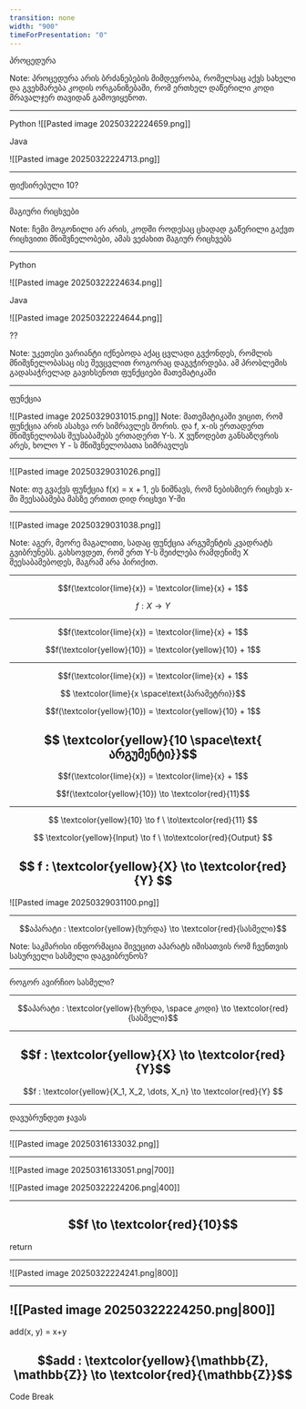 ```yaml
---
transition: none
width: "900"
timeForPresentation: "0"
---
```

პროცედურა

Note:
პროცედურა არის ბრძანებების მიმდევრობა, რომელსაც აქვს სახელი და გვეხმარება კოდის ორგანიზებაში, რომ ერთხელ დაწერილი კოდი მრავალჯერ თავიდან გამოვიყენოთ.

---

Python
![[Pasted image 20250322224659.png]]

Java

![[Pasted image 20250322224713.png]]

---
ფიქსირებული 10?

---
მაგიური რიცხვები

Note:
ჩემი მოგონილი არ არის, კოდში როდესაც ცხადად გაწერილი გაქვთ რიცხვითი მნიშვნელობები, ამას ვეძახით მაგიურ რიცხვებს

---

Python

![[Pasted image 20250322224634.png]]

Java

![[Pasted image 20250322224644.png]]

??

Note: უკეთესი ვარიანტი იქნებოდა აქაც ცვლადი გვქონდეს, რომლის მნიშვნელობასაც ისე შევცვლით როგორაც დაგვჭირდება. ამ პრობლემის გადასაჭრელად გავიხსენოთ ფუნქციები მათემატიკაში

---
ფუნქცია

![[Pasted image 20250329031015.png]]
Note: მათემატიკაში ვიცით, რომ ფუნქცია არის ასახვა ორ სიმრავლეს შორის. და f, x-ის ერთადერთ მნიშვნელობას შეუსაბამებს ერთადერთ Y-ს.  X ვუწოდებთ განსაზღვრის არეს, ხოლო Y - ს მნიშვნელობათა სიმრავლეს

---

![[Pasted image 20250329031026.png]]

Note: თუ გვაქვს ფუნქცია f(x) = x + 1, ეს ნიშნავს, რომ ნებისმიერ რიცხვს x-ში შეესაბამება მასზე ერთით დიდ რიცხვი Y-ში

---
![[Pasted image 20250329031038.png]]

Note: აგერ, მეორე მაგალითი, სადაც ფუნქცია არგუმენტის კვადრატს გვიბრუნებს. გახსოვდეთ, რომ ერთ Y-ს შეიძლება რამდენიმე X შეესაბამებოდეს, მაგრამ არა პირიქით.


---
$$f(\textcolor{lime}{x}) = \textcolor{lime}{x} + 1$$

$$f : X \to Y$$

---
$$f(\textcolor{lime}{x}) = \textcolor{lime}{x} + 1$$

$$f(\textcolor{yellow}{10}) = \textcolor{yellow}{10} + 1$$

---

$$f(\textcolor{lime}{x}) = \textcolor{lime}{x} + 1$$


$$ \textcolor{lime}{x \space\text{პარამეტრი}}$$

$$f(\textcolor{yellow}{10}) = \textcolor{yellow}{10} + 1$$

$$ \textcolor{yellow}{10 \space\text{ არგუმენტი}}$$
---


$$f(\textcolor{lime}{x}) = \textcolor{lime}{x} + 1$$

$$f(\textcolor{yellow}{10}) \to \textcolor{red}{11}$$

---

$$
\textcolor{yellow}{10} \to f \ 
\to\textcolor{red}{11} 
$$

$$
\textcolor{yellow}{Input} \to f \ 
\to\textcolor{red}{Output}
$$

$$
f : \textcolor{yellow}{X} \to \textcolor{red}{Y}
$$
---
![[Pasted image 20250329031100.png]]

---
$$აპარატი : \textcolor{yellow}{ხურდა} \to \textcolor{red}{სასმელი}$$

Note: საკმარისი ინფორმაცია მივეცით აპარატს იმისათვის რომ ჩვენთვის სასურველი სასმელი დაგვიბრუნოს?

---

როგორ ავირჩიო სასმელი?

---
$$აპარატი : \textcolor{yellow}{ხურდა, \space კოდი} \to \textcolor{red}{სასმელი}$$

---
$$f : \textcolor{yellow}{X} \to \textcolor{red}{Y}$$
---
$$f : \textcolor{yellow}{X_1, X_2, \dots, X_n} \to \textcolor{red}{Y}
$$


---
დავუბრუნდეთ ჯავას

---
![[Pasted image 20250316133032.png]]

---
![[Pasted image 20250316133051.png|700]]

![[Pasted image 20250322224206.png|400]]

---
$$f  \to \textcolor{red}{10}$$
---
return

---

![[Pasted image 20250322224241.png|800]]

---
![[Pasted image 20250322224250.png|800]]
---

add(x, y) = x+y

$$add : \textcolor{yellow}{\mathbb{Z}, \mathbb{Z}} \to \textcolor{red}{\mathbb{Z}}$$
---
Code Break

